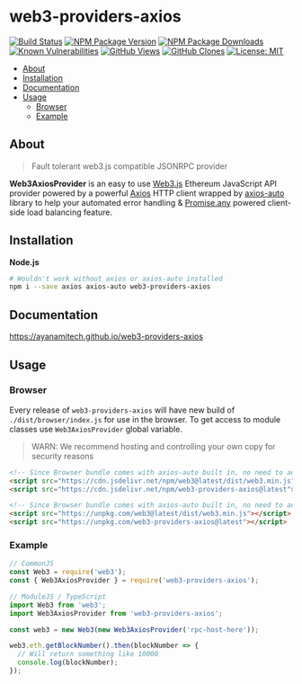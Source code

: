 # web3-providers-axios

[![Build Status](https://github.com/ayanamitech/web3-providers-axios/actions/workflows/test.yml/badge.svg)](https://github.com/ayanamitech/web3-providers-axios/actions)
[![NPM Package Version](https://img.shields.io/npm/v/web3-providers-axios.svg)](https://npmjs.org/package/web3-providers-axios)
[![NPM Package Downloads](https://img.shields.io/npm/dm/web3-providers-axios.svg)](https://npmjs.org/package/web3-providers-axios)
[![Known Vulnerabilities](https://snyk.io/test/github/ayanamitech/web3-providers-axios/badge.svg?style=flat-square)](https://snyk.io/test/github/ayanamitech/web3-providers-axios)
[![GitHub Views](https://img.shields.io/badge/dynamic/json?color=green&label=Views&query=uniques&url=https://github.com/ayanamitech/node-github-repo-stats/blob/main/data/ayanamitech/web3-providers-axios/views.json?raw=True&logo=github)](https://github.com/ayanamitech/web3-providers-axios)
[![GitHub Clones](https://img.shields.io/badge/dynamic/json?color=success&label=Clone&query=uniques&url=https://github.com/ayanamitech/node-github-repo-stats/blob/main/data/ayanamitech/web3-providers-axios/clone.json?raw=True&logo=github)](https://github.com/ayanamitech/web3-providers-axios)
[![License: MIT](https://img.shields.io/github/license/ayanamitech/web3-providers-axios)](https://www.gnu.org/licenses/gpl-3.0.en.html)

- [About](#about)
- [Installation](#installation)
- [Documentation](#documentation)
- [Usage](#usage)
  - [Browser](#browser)
  - [Example](#example)

## About

> Fault tolerant web3.js compatible JSONRPC provider

**Web3AxiosProvider** is an easy to use [Web3.js](https://web3js.readthedocs.io/en/v1.7.3/) Ethereum JavaScript API provider powered by a powerful [Axios](https://axios-http.com/) HTTP client wrapped by [axios-auto](https://ayanamitech.github.io/axios-auto) library to help your automated error handling & [Promise.any](https://developer.mozilla.org/en-US/docs/Web/JavaScript/Reference/Global_Objects/Promise/any) powered client-side load balancing feature.

## Installation

**Node.js**

```bash
# Wouldn't work without axios or axios-auto installed
npm i --save axios axios-auto web3-providers-axios
```

## Documentation

https://ayanamitech.github.io/web3-providers-axios

## Usage

### Browser

Every release of `web3-providers-axios` will have new build of `./dist/browser/index.js` for use in the browser. To get access to module classes use `Web3AxiosProvider` global variable.

> WARN: We recommend hosting and controlling your own copy for security reasons

```html
<!-- Since Browser bundle comes with axios-auto built in, no need to add additional axios or axios-auto dependency -->
<script src="https://cdn.jsdelivr.net/npm/web3@latest/dist/web3.min.js"></script>
<script src="https://cdn.jsdelivr.net/npm/web3-providers-axios@latest"></script>
```

```html
<!-- Since Browser bundle comes with axios-auto built in, no need to add additional axios or axios-auto dependency -->
<script src="https://unpkg.com/web3@latest/dist/web3.min.js"></script>
<script src="https://unpkg.com/web3-providers-axios@latest"></script>
```

### Example

```js
// CommonJS
const Web3 = require('web3');
const { Web3AxiosProvider } = require('web3-providers-axios');

// ModuleJS / TypeScript
import Web3 from 'web3';
import Web3AxiosProvider from 'web3-providers-axios';

const web3 = new Web3(new Web3AxiosProvider('rpc-host-here'));

web3.eth.getBlockNumber().then(blockNumber => {
  // Will return something like 10000
  console.log(blockNumber);
});
```

